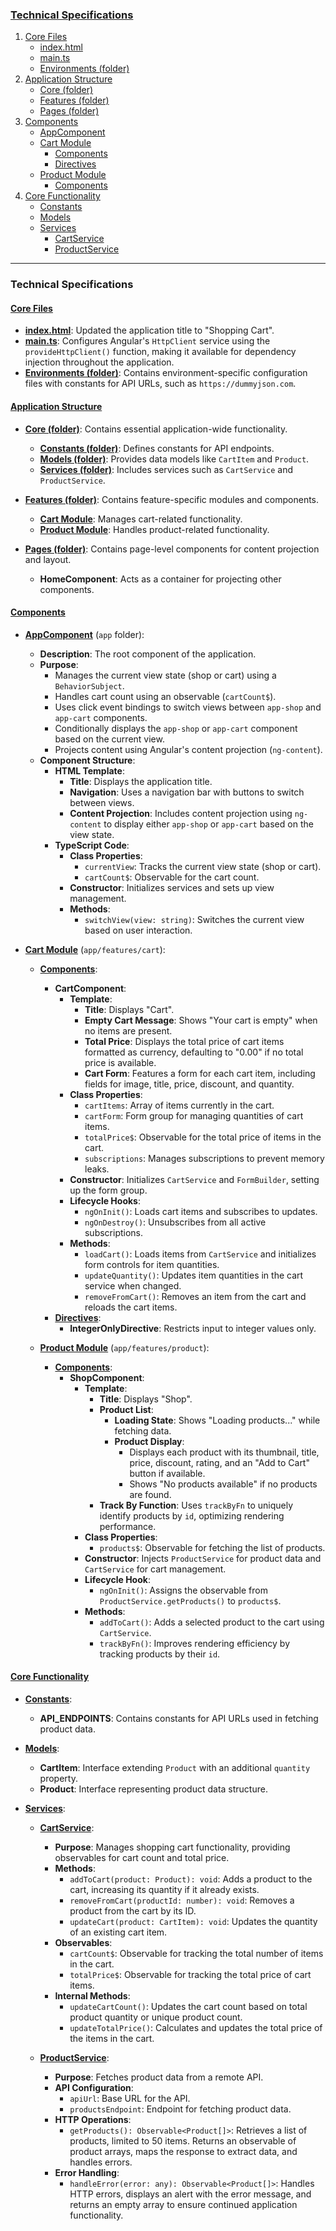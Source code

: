 
### [Technical Specifications](#technical-specifications)

1. [Core Files](#core-files)
    - [index.html](#indexhtml)
    - [main.ts](#maints)
    - [Environments (folder)](#environments-folder)
2. [Application Structure](#application-structure)
    - [Core (folder)](#core-folder)
    - [Features (folder)](#features-folder)
    - [Pages (folder)](#pages-folder)
3. [Components](#components)
    - [AppComponent](#appcomponent)
    - [Cart Module](#cart-module)
        - [Components](#cart-module-components)
        - [Directives](#cart-module-directives)
    - [Product Module](#product-module)
        - [Components](#product-module-components)
4. [Core Functionality](#core-functionality)
    - [Constants](#constants)
    - [Models](#models)
    - [Services](#services)
        - [CartService](#cartservice)
        - [ProductService](#productservice)

---

### Technical Specifications

#### [Core Files](#core-files)

- **[index.html](#indexhtml)**: Updated the application title to "Shopping Cart".
- **[main.ts](#maints)**: Configures Angular's `HttpClient` service using the `provideHttpClient()` function, making it available for dependency injection throughout the application.
- **[Environments (folder)](#environments-folder)**: Contains environment-specific configuration files with constants for API URLs, such as `https://dummyjson.com`.

#### [Application Structure](#application-structure)

- **[Core (folder)](#core-folder)**: Contains essential application-wide functionality.
  - **[Constants (folder)](#constants)**: Defines constants for API endpoints.
  - **[Models (folder)](#models)**: Provides data models like `CartItem` and `Product`.
  - **[Services (folder)](#services)**: Includes services such as `CartService` and `ProductService`.

- **[Features (folder)](#features-folder)**: Contains feature-specific modules and components.
  - **[Cart Module](#cart-module)**: Manages cart-related functionality.
  - **[Product Module](#product-module)**: Handles product-related functionality.

- **[Pages (folder)](#pages-folder)**: Contains page-level components for content projection and layout.
  - **HomeComponent**: Acts as a container for projecting other components.

#### [Components](#components)

- **[AppComponent](#appcomponent)** (`app` folder):
  - **Description**: The root component of the application.
  - **Purpose**:
    - Manages the current view state (shop or cart) using a `BehaviorSubject`.
    - Handles cart count using an observable (`cartCount$`).
    - Uses click event bindings to switch views between `app-shop` and `app-cart` components.
    - Conditionally displays the `app-shop` or `app-cart` component based on the current view.
    - Projects content using Angular's content projection (`ng-content`).
  - **Component Structure**:
    - **HTML Template**:
      - **Title**: Displays the application title.
      - **Navigation**: Uses a navigation bar with buttons to switch between views.
      - **Content Projection**: Includes content projection using `ng-content` to display either `app-shop` or `app-cart` based on the view state.
    - **TypeScript Code**:
      - **Class Properties**:
        - `currentView`: Tracks the current view state (shop or cart).
        - `cartCount$`: Observable for the cart count.
      - **Constructor**: Initializes services and sets up view management.
      - **Methods**:
        - `switchView(view: string)`: Switches the current view based on user interaction.

- **[Cart Module](#cart-module)** (`app/features/cart`):
  - **[Components](#cart-module-components)**:
    - **CartComponent**:
      - **Template**:
        - **Title**: Displays "Cart".
        - **Empty Cart Message**: Shows "Your cart is empty" when no items are present.
        - **Total Price**: Displays the total price of cart items formatted as currency, defaulting to "0.00" if no total price is available.
        - **Cart Form**: Features a form for each cart item, including fields for image, title, price, discount, and quantity.
      - **Class Properties**:
        - `cartItems`: Array of items currently in the cart.
        - `cartForm`: Form group for managing quantities of cart items.
        - `totalPrice$`: Observable for the total price of items in the cart.
        - `subscriptions`: Manages subscriptions to prevent memory leaks.
      - **Constructor**: Initializes `CartService` and `FormBuilder`, setting up the form group.
      - **Lifecycle Hooks**:
        - `ngOnInit()`: Loads cart items and subscribes to updates.
        - `ngOnDestroy()`: Unsubscribes from all active subscriptions.
      - **Methods**:
        - `loadCart()`: Loads items from `CartService` and initializes form controls for item quantities.
        - `updateQuantity()`: Updates item quantities in the cart service when changed.
        - `removeFromCart()`: Removes an item from the cart and reloads the cart items.
    - **[Directives](#cart-module-directives)**:
      - **IntegerOnlyDirective**: Restricts input to integer values only.

  - **[Product Module](#product-module)** (`app/features/product`):
    - **[Components](#product-module-components)**:
      - **ShopComponent**:
        - **Template**:
          - **Title**: Displays "Shop".
          - **Product List**:
            - **Loading State**: Shows "Loading products..." while fetching data.
            - **Product Display**:
              - Displays each product with its thumbnail, title, price, discount, rating, and an "Add to Cart" button if available.
              - Shows "No products available" if no products are found.
          - **Track By Function**: Uses `trackByFn` to uniquely identify products by `id`, optimizing rendering performance.
        - **Class Properties**:
          - `products$`: Observable for fetching the list of products.
        - **Constructor**: Injects `ProductService` for product data and `CartService` for cart management.
        - **Lifecycle Hook**:
          - `ngOnInit()`: Assigns the observable from `ProductService.getProducts()` to `products$`.
        - **Methods**:
          - `addToCart()`: Adds a selected product to the cart using `CartService`.
          - `trackByFn()`: Improves rendering efficiency by tracking products by their `id`.

#### [Core Functionality](#core-functionality)

- **[Constants](#constants)**:
  - **API_ENDPOINTS**: Contains constants for API URLs used in fetching product data.

- **[Models](#models)**:
  - **CartItem**: Interface extending `Product` with an additional `quantity` property.
  - **Product**: Interface representing product data structure.

- **[Services](#services)**:
  - **[CartService](#cartservice)**:
    - **Purpose**: Manages shopping cart functionality, providing observables for cart count and total price.
    - **Methods**:
      - `addToCart(product: Product): void`: Adds a product to the cart, increasing its quantity if it already exists.
      - `removeFromCart(productId: number): void`: Removes a product from the cart by its ID.
      - `updateCart(product: CartItem): void`: Updates the quantity of an existing cart item.
    - **Observables**:
      - `cartCount$`: Observable for tracking the total number of items in the cart.
      - `totalPrice$`: Observable for tracking the total price of cart items.
    - **Internal Methods**:
      - `updateCartCount()`: Updates the cart count based on total product quantity or unique product count.
      - `updateTotalPrice()`: Calculates and updates the total price of the items in the cart.

  - **[ProductService](#productservice)**:
    - **Purpose**: Fetches product data from a remote API.
    - **API Configuration**:
      - `apiUrl`: Base URL for the API.
      - `productsEndpoint`: Endpoint for fetching product data.
    - **HTTP Operations**:
      - `getProducts(): Observable<Product[]>`: Retrieves a list of products, limited to 50 items. Returns an observable of product arrays, maps the response to extract data, and handles errors.
    - **Error Handling**:
      - `handleError(error: any): Observable<Product[]>`: Handles HTTP errors, displays an alert with the error message, and returns an empty array to ensure continued application functionality.


